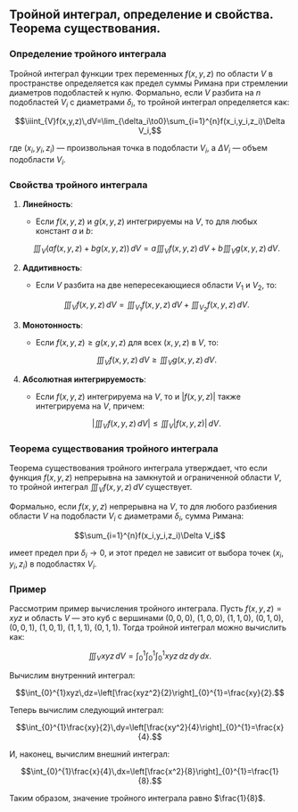 ## Тройной интеграл, определение и свойства. Теорема существования.

### Определение тройного интеграла

Тройной интеграл функции трех переменных $f(x, y, z)$ по области $V$ в пространстве определяется как предел суммы Римана при стремлении диаметров подобластей к нулю. Формально, если $V$ разбита на $n$ подобластей $V_i$ с диаметрами $\delta_i$, то тройной интеграл определяется как:

$$\iiint_{V}f(x,y,z)\,dV=\lim_{\delta_i\to0}\sum_{i=1}^{n}f(x_i,y_i,z_i)\Delta V_i,$$

где $(x_i, y_i, z_i)$ — произвольная точка в подобласти $V_i$, а $\Delta V_i$ — объем подобласти $V_i$.

### Свойства тройного интеграла

1. **Линейность**:
   - Если $f(x, y, z)$ и $g(x, y, z)$ интегрируемы на $V$, то для любых констант $a$ и $b$:

   $$\iiint_{V}(af(x,y,z)+bg(x,y,z))\,dV=a\iiint_{V}f(x,y,z)\,dV+b\iiint_{V}g(x,y,z)\,dV.$$

2. **Аддитивность**:
   - Если $V$ разбита на две непересекающиеся области $V_1$ и $V_2$, то:

   $$\iiint_{V}f(x,y,z)\,dV=\iiint_{V_1}f(x,y,z)\,dV+\iiint_{V_2}f(x,y,z)\,dV.$$

3. **Монотонность**:
   - Если $f(x, y, z) \geq g(x, y, z)$ для всех $(x, y, z)$ в $V$, то:

   $$\iiint_{V}f(x,y,z)\,dV\geq\iiint_{V}g(x,y,z)\,dV.$$

4. **Абсолютная интегрируемость**:
   - Если $f(x, y, z)$ интегрируема на $V$, то и $|f(x, y, z)|$ также интегрируема на $V$, причем:

   $$\left|\iiint_{V}f(x,y,z)\,dV\right|\leq\iiint_{V}|f(x,y,z)|\,dV.$$

### Теорема существования тройного интеграла

Теорема существования тройного интеграла утверждает, что если функция $f(x, y, z)$ непрерывна на замкнутой и ограниченной области $V$, то тройной интеграл $\iiint_{V}f(x,y,z)\,dV$ существует.

Формально, если $f(x, y, z)$ непрерывна на $V$, то для любого разбиения области $V$ на подобласти $V_i$ с диаметрами $\delta_i$, сумма Римана:

$$\sum_{i=1}^{n}f(x_i,y_i,z_i)\Delta V_i$$

имеет предел при $\delta_i\to0$, и этот предел не зависит от выбора точек $(x_i, y_i, z_i)$ в подобластях $V_i$.

### Пример

Рассмотрим пример вычисления тройного интеграла. Пусть $f(x, y, z) = xyz$ и область $V$ — это куб с вершинами $(0,0,0)$, $(1,0,0)$, $(1,1,0)$, $(0,1,0)$, $(0,0,1)$, $(1,0,1)$, $(1,1,1)$, $(0,1,1)$. Тогда тройной интеграл можно вычислить как:

$$\iiint_{V}xyz\,dV=\int_{0}^{1}\int_{0}^{1}\int_{0}^{1}xyz\,dz\,dy\,dx.$$

Вычислим внутренний интеграл:

$$\int_{0}^{1}xyz\,dz=\left[\frac{xyz^2}{2}\right]_{0}^{1}=\frac{xy}{2}.$$

Теперь вычислим следующий интеграл:

$$\int_{0}^{1}\frac{xy}{2}\,dy=\left[\frac{xy^2}{4}\right]_{0}^{1}=\frac{x}{4}.$$

И, наконец, вычислим внешний интеграл:

$$\int_{0}^{1}\frac{x}{4}\,dx=\left[\frac{x^2}{8}\right]_{0}^{1}=\frac{1}{8}.$$

Таким образом, значение тройного интеграла равно $\frac{1}{8}$.